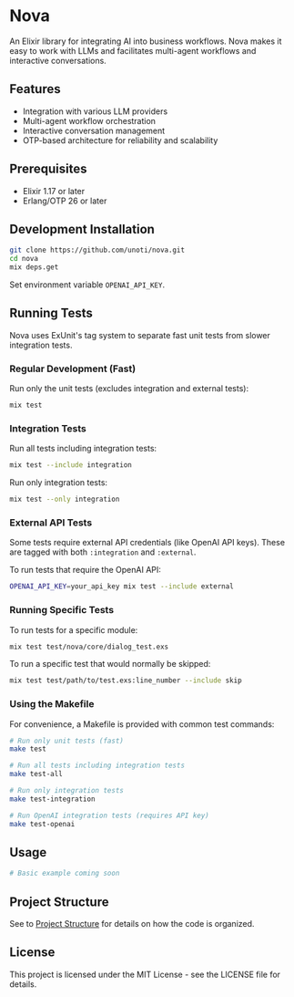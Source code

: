 # Nova

An Elixir library for integrating AI into business workflows. Nova makes it easy to work with LLMs and facilitates multi-agent workflows and interactive conversations.

## Features

- Integration with various LLM providers
- Multi-agent workflow orchestration
- Interactive conversation management
- OTP-based architecture for reliability and scalability

## Prerequisites

- Elixir 1.17 or later
- Erlang/OTP 26 or later

## Development Installation

```bash
git clone https://github.com/unoti/nova.git
cd nova
mix deps.get
```

Set environment variable `OPENAI_API_KEY`.

## Running Tests

Nova uses ExUnit's tag system to separate fast unit tests from slower integration tests.

### Regular Development (Fast)

Run only the unit tests (excludes integration and external tests):

```bash
mix test
```

### Integration Tests 

Run all tests including integration tests:

```bash
mix test --include integration
```

Run only integration tests:

```bash
mix test --only integration
```

### External API Tests

Some tests require external API credentials (like OpenAI API keys). These are tagged with both `:integration` and `:external`.

To run tests that require the OpenAI API:

```bash
OPENAI_API_KEY=your_api_key mix test --include external
```

### Running Specific Tests

To run tests for a specific module:

```bash
mix test test/nova/core/dialog_test.exs
```

To run a specific test that would normally be skipped:

```bash
mix test test/path/to/test.exs:line_number --include skip
```

### Using the Makefile

For convenience, a Makefile is provided with common test commands:

```bash
# Run only unit tests (fast)
make test

# Run all tests including integration tests
make test-all

# Run only integration tests
make test-integration

# Run OpenAI integration tests (requires API key)
make test-openai
```

## Usage

```elixir
# Basic example coming soon
```

## Project Structure

See to [Project Structure](docs/project_structure.md) for details on how the code is organized.

## License

This project is licensed under the MIT License - see the LICENSE file for details.
